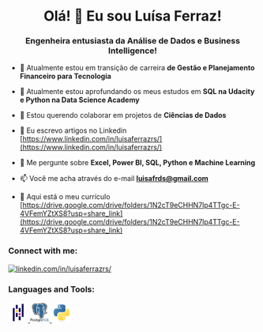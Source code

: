 <h1 align="center">Olá! 👋 Eu sou Luísa Ferraz!</h1>
<h3 align="center">Engenheira entusiasta da Análise de Dados e Business Intelligence!</h3>

- 🔭 Atualmente estou em transição de carreira **de Gestão e Planejamento Financeiro para Tecnologia**

- 🌱 Atualmente estou aprofundando os meus estudos em **SQL na Udacity e Python na Data Science Academy**

- 👯 Estou querendo colaborar em projetos de **Ciências de Dados**

- 📝 Eu escrevo artigos no Linkedin [https://www.linkedin.com/in/luisaferrazrs/](https://www.linkedin.com/in/luisaferrazrs/)

- 💬 Me pergunte sobre **Excel, Power BI, SQL, Python e Machine Learning**

- 📫 Você me acha através do e-mail **luisafrds@gmail.com**

- 📄 Aqui está o meu currículo [https://drive.google.com/drive/folders/1N2cT9eCHHN7lp4TTgc-E-4VFemYZtXS8?usp=share_link](https://drive.google.com/drive/folders/1N2cT9eCHHN7lp4TTgc-E-4VFemYZtXS8?usp=share_link)

<h3 align="left">Connect with me:</h3>
<p align="left">
<a href="https://linkedin.com/in/linkedin.com/in/luisaferrazrs/" target="blank"><img align="center" src="https://raw.githubusercontent.com/rahuldkjain/github-profile-readme-generator/master/src/images/icons/Social/linked-in-alt.svg" alt="linkedin.com/in/luisaferrazrs/" height="30" width="40" /></a>
</p>

<h3 align="left">Languages and Tools:</h3>
<p align="left"> <a href="https://pandas.pydata.org/" target="_blank" rel="noreferrer"> <img src="https://raw.githubusercontent.com/devicons/devicon/2ae2a900d2f041da66e950e4d48052658d850630/icons/pandas/pandas-original.svg" alt="pandas" width="40" height="40"/> </a> <a href="https://www.postgresql.org" target="_blank" rel="noreferrer"> <img src="https://raw.githubusercontent.com/devicons/devicon/master/icons/postgresql/postgresql-original-wordmark.svg" alt="postgresql" width="40" height="40"/> </a> <a href="https://www.python.org" target="_blank" rel="noreferrer"> <img src="https://raw.githubusercontent.com/devicons/devicon/master/icons/python/python-original.svg" alt="python" width="40" height="40"/> </a> </p>


<!---
- 👋 Hi, I’m @LuisaFerrazR!
- 👀 I’m interested in Data Science and Business Intelligence
- 🌱 I’m currently learning SQL
- 💞️ I’m looking to collaborate on ...
- 📫 How to reach me ...

LuisaFerrazR/LuisaFerrazR is a ✨ special ✨ repository because its `README.md` (this file) appears on your GitHub profile.
You can click the Preview link to take a look at your changes.
--->
